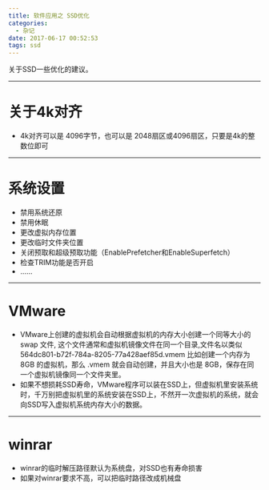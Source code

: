 ```yaml
---
title: 软件应用之 SSD优化
categories:
  - 杂记
date: 2017-06-17 00:52:53
tags: ssd
---
```


关于SSD一些优化的建议。

<!-- more -->

---
# 关于4k对齐
 - 4k对齐可以是 4096字节，也可以是 2048扇区或4096扇区，只要是4k的整数位即可

---
# 系统设置
 - 禁用系统还原
 - 禁用休眠
 - 更改虚拟内存位置
 - 更改临时文件夹位置
 - 关闭预取和超级预取功能（EnablePrefetcher和EnableSuperfetch）
 - 检查TRIM功能是否开启
 - ……
 
---
# VMware
 - VMware上创建的虚拟机会自动根据虚拟机的内存大小创建一个同等大小的 swap 文件,
这个文件通常和虚拟机镜像文件在同一个目录,文件名以类似564dc801-b72f-784a-8205-77a428aef85d.vmem
比如创建一个内存为 8GB 的虚拟机，那么 .vmem 就会自动创建，并且大小也是 8GB，保存在同一个虚拟机镜像同一个文件夹里。
 - 如果不想损耗SSD寿命，VMware程序可以装在SSD上，但虚拟机里安装系统时，千万别把虚拟机里的系统安装在SSD上，不然开一次虚拟机的系统，就会向SSD写入虚拟机系统内存大小的数据。

---
# winrar
 - winrar的临时解压路径默认为系统盘，对SSD也有寿命损害
 - 如果对winrar要求不高，可以把临时路径改成机械盘


